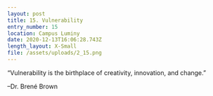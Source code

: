 ```yaml
---
layout: post
title: 15. Vulnerability
entry_number: 15
location: Campus Luminy
date: 2020-12-13T16:06:28.743Z
length_layout: X-Small
file: /assets/uploads/2_15.png
---
```

“Vulnerability is the birthplace of creativity, innovation, and change.” 

–Dr. Brené Brown 